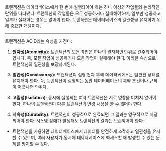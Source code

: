 트랜잭션은 데이터베이스에서 한 번에 실행되어야 하는 하나 이상의 작업들의 논리적인 단위를 나타낸다. 트랜젝션의 작업들은 모두 성공하거나 실패해야하며, 일부만 성공하고 일부가 실패하는 경우는 없어야 한다. 트랜잭션은 데이터베이스의 일관성을 유지하기 위해 중요한 개념이다.

---
트랜잭션은 ACID라는 속성을 가진다:

1. **원자성(Atomicity)**: 트랜잭션의 모든 작업은 하나의 원자적인 단위로 간주되어야 합니다. 즉, 모든 작업이 성공하거나 모든 작업이 실패해야 한다. 이러한 속성으로 트랜잭션의 일관성을 보장하게된다.        

2. **일관성(Consistency)**: 트랜잭션의 실행 전과 후에 데이터베이스는 일관된 상태를 유지해야 한다. 즉, 트랜잭션이 실행되는 동안 데이터베이스의 제약 조건이나 규칙이 어긋나면 안된다.        

3. **고립성(Isolation)**: 동시에 실행되는 여러 트랜잭션은 서로 영향을 미치지 않아야 한다. 하나의 트랜잭션이 다른 트랜잭션의 변경 내용을 볼 수 없어야 한다.         

4. **지속성(Durability)**: 트랜잭션이 성공적으로 완료되면 그 결과는 영구적으로 저장되어야 한다. 시스템 장애가 발생해도 트랜잭션의 결과는 보존되어야 한다.         


- 트랜잭션을 사용하면 데이터베이스에서 데이터를 안전하게 조작하고 일관성을 유지할 수 있으며, 여러 사용자가 동시에 데이터베이스에 액세스할 때 발생할 수 있는 문제를 방지할 수 있다.